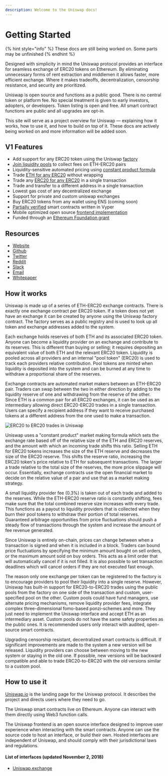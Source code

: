 ```yaml
---
description: Welcome to the Uniswap docs!
---
```


# Getting Started

{% hint style="info" %}
These docs are still being worked on. Some parts may be unfinished
{% endhint %}

Designed with simplicity in mind the Uniswap protocol provides an interface for seamless exchange of ERC20 tokens on Ethereum. By eliminating unnecessary forms of rent extraction and middlemen it allows faster, more efficient exchange. Where it makes tradeoffs, decentralization, censorship resistance, and security are prioritized. 

Uniswap is open source and functions as a public good. There is no central token or platform fee. No special treatment is given to early investors, adopters, or developers. Token listing is open and free. All smart contract functions are public and all upgrades are opt-in. 

This site will serve as a project overview for Uniswap — explaining how it works, how to use it, and how to build on top of it. These docs are actively being worked on and more information will be added soon.

## V1 Features

* Add support for any ERC20 token using the Uniswap [factory](https://github.com/Uniswap/contracts-vyper/blob/master/contracts/uniswap_exchange.vy)
* [Join liquidity pools](frontend/pool.md#add-liquidity) to collect fees on ETH-ERC20 pairs
* Liquidity-sensitive automated pricing using [constant product formula](https://github.com/runtimeverification/verified-smart-contracts/blob/uniswap/uniswap/x-y-k.pdf)
* Trade [ETH for any ERC20](frontend/swap.md#eth-erc20-trades) without wrapping
* Trade any [ERC20 for any ERC20](frontend/swap.md#erc20-to-erc20) in a single transaction 
* Trade and transfer to a different address in a single transaction
* Lowest gas cost of any decentralized exchange
* Support for private and custom uniswap exchanges
* Buy ERC20 tokens from any wallet using ENS \(coming soon\)
* [Partially verified](https://github.com/runtimeverification/verified-smart-contracts/tree/uniswap/uniswap) smart contracts written in Vyper
* Mobile optimized open source [frontend implementation](https://github.com/Uniswap/uniswap-frontend)  
* Funded through an [Ethereum Foundation grant](https://blog.ethereum.org/2018/08/17/ethereum-foundation-grants-update-wave-3/)

## Resources

* [Website](https://uniswap.io/)
* [Github](https://github.com/uniswap)
* [Twitter](https://twitter.com/UniswapExchange)
* [Reddit](https://www.reddit.com/r/UniSwap/)
* [Slack](https://join.slack.com/t/uni-swap/shared_invite/enQtNDYwMjg1ODc5ODA4LWEyYmU0OGU1ZGQ3NjE4YzhmNzcxMDAyM2ExNzNkZjZjZjcxYTkwNzU0MGE3M2JkNzMxOTA2MzE2ZWM0YWQwNjU)
* [Email](mailto:contact@uniswap.io?Subject=Contact%20Uniswap)
* [Whitepaper](https://hackmd.io/s/HJ9jLsfTz)

## How it works

Uniswap is made up of a series of ETH-ERC20 exchange contracts. There is exactly one exchange contract per ERC20 token. If a token does not yet have an exchange it can be created by anyone using the Uniswap factory contract. The factory serves as a public registry and is used to look up all token and exchange addresses added to the system.

Each exchange holds reserves of both ETH and its associated ERC20 token. Anyone can become a liquidity provider on an exchange and contribute to its reserves. This is different than buying or selling; it requires depositing an equivalent value of both ETH and the relevant ERC20 token. Liquidity is pooled across all providers and an internal "pool token" \(ERC20\) is used to track each providers relative contribution. Pool tokens are minted when liquidity is deposited into the system and can be burned at any time to withdraw a proportional share of the reserves. 

Exchange contracts are automated market makers between an ETH-ERC20 pair. Traders can swap between the two in either direction by adding to the liquidity reserve of one and withdrawing from the reserve of the other. Since ETH is a common pair for all ERC20 exchanges, it can be used as an intermediary allowing direct ERC20-ERC20 trades in a single transaction. Users can specify a recipient address if they want to receive purchased tokens at a different address from the one used to make a transaction. 

![ERC20 to ERC20 trades in Uniswap](.gitbook/assets/screen-shot-2018-10-21-at-3.47.46-pm.png)

Uniswap uses a "constant product" market making formula which sets the exchange rate based off of the relative size of the ETH and ERC20 reserves, and the amount with which an incoming trade shifts this ratio. Selling ETH for ERC20 tokens increases the size of the ETH reserve and decreases the size of the ERC20 reserve. This shifts the reserve ratio, increasing the ERC20 token's price relative to ETH for subsequent transactions. The larger a trade relative to the total size of the reserves, the more price slippage will occur. Essentially, exchange contracts use the open financial market to decide on the relative value of a pair and use that as a market making strategy.  

A small liquidity provider fee \(0.3%\) is taken out of each trade and added to the reserves. While the ETH-ERC20 reserve ratio is constantly shifting, fees make sure that the total combined reserve size increases with every trade. This functions as a payout to liquidity providers that is collected when they burn their pool tokens to withdraw their portion of total reserves. Guaranteed arbitrage opportunities from price fluctuations should push a steady flow of transactions through the system and increase the amount of fee revenue generated. 

Since Uniswap is entirely on-chain, prices can change between when a transaction is signed and when it is included in a block. Traders can bound price fluctuations by specifying the minimum amount bought on sell orders, or the maximum amount sold on buy orders. This acts as a limit order that will automatically cancel if it is not filled. It is also possible to set transaction deadlines which will cancel orders if they are not executed fast enough.  

The reason only one exchange per token can be registered to the factory is to encourage providers to pool their liquidity into a single reserve. However, Uniswap has built-in support for ERC20-to-ERC20 trades using the public pools from the factory on one side of the transaction and custom, user-specified pool on the other. Custom pools could have fund managers, use alternate pricing mechanisms,  remove liquidity provider fees,  integrate complex three-dimensional fomo-based ponzi-schemes and more. They just need to implement the Uniswap interface and accept ETH as an intermediary asset. Custom pools do not have the same safety properties as the public ones. It is recommended users only interact with audited, open-source smart contracts. 

Upgrading censorship resistant, decentralized smart contracts is difficult. If significant improvements are made to the system a new version will be released. Liquidity providers can choose between moving to the new system or staying in the old one. If possible, new versions will be backward compatible and able to trade ERC20-to-ERC20 with the old versions similar to a custom pool. 

## How to use it

[Uniswap.io](https://uniswap.io/) is the landing page for the Uniswap protocol. It describes the project and directs users where they need to go.  

The Uniswap smart contracts live on Ethereum. Anyone can interact with them directly using Web3 function calls. 

The Uniswap frontend is an open source interface designed to improve user experience when interacting with the smart contracts. Anyone can use the source code to host an interface, or build their own. Hosted interfaces are independent of Uniswap, and should comply with their jurisdictional laws and regulations. 

#### List of interfaces \(updated November 2, 2018\)

* [Uniswap.exchange](https://uniswap.exchange/swap)

#### 



